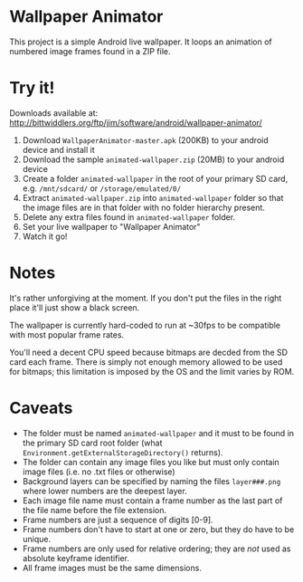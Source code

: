 Wallpaper Animator
==================

This project is a simple Android live wallpaper. It loops an animation of numbered image frames found in a ZIP file.

Try it!
=======
Downloads available at: http://bittwiddlers.org/ftp/jim/software/android/wallpaper-animator/

1. Download `WallpaperAnimator-master.apk` (200KB) to your android device and install it
2. Download the sample `animated-wallpaper.zip` (20MB) to your android device
3. Create a folder `animated-wallpaper` in the root of your primary SD card, e.g. `/mnt/sdcard/` or `/storage/emulated/0/`
4. Extract `animated-wallpaper.zip` into `animated-wallpaper` folder so that the image files are in that folder with no
   folder hierarchy present.
5. Delete any extra files found in `animated-wallpaper` folder.
6. Set your live wallpaper to "Wallpaper Animator"
7. Watch it go!

Notes
=====
It's rather unforgiving at the moment. If you don't put the files in the right place it'll just show a black screen.

The wallpaper is currently hard-coded to run at ~30fps to be compatible with most popular frame rates.

You'll need a decent CPU speed because bitmaps are decded from the SD card each frame. There is simply not enough
memory allowed to be used for bitmaps; this limitation is imposed by the OS and the limit varies by ROM.

Caveats
=======
* The folder must be named `animated-wallpaper` and it must to be found in the primary SD card root folder (what `Environment.getExternalStorageDirectory()` returns).
* The folder can contain any image files you like but must only contain image files (i.e. no .txt files or otherwise)
* Background layers can be specified by naming the files `layer###.png` where lower numbers are the deepest layer.
* Each image file name must contain a frame number as the last part of the file name before the file extension.
* Frame numbers are just a sequence of digits [0-9].
* Frame numbers don't have to start at one or zero, but they do have to be unique.
* Frame numbers are only used for relative ordering; they are *not* used as absolute keyframe identifier.
* All frame images must be the same dimensions.
